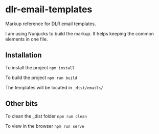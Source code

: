 # dlr-email-templates

Markup reference for DLR email templates.

I am using Nunjucks to build the markup. It helps keeping the common elements in one file.

## Installation

To install the project
`npm install`

To build the project
`npm run build`

The templates will be located in `_dist/emails/`

## Other bits

To clean the _dist folder
`npm run clean`

To view in the browser
`npm run serve`